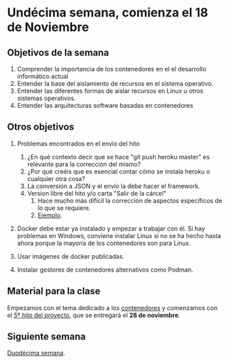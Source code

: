 # Undécima semana, comienza el 18 de Noviembre

## Objetivos de la semana

1. Comprender la importancia de los contenedores en el el desarrollo
   informático actual
1. Entender la base del aislamiento de recursos en el sistema operativo.
2. Entender las diferentes formas de aislar recursos en Linux u otros sistemas operativos.
3. Entender las arquitecturas software basadas en contenedores

## Otros objetivos

1. Problemas encontrados en el envío del hito
   1. ¿En qué contexto decir que se hace "git push heroku master" es relevante para la corrección del mismo?
   1. ¿Por qué creéis que es esencial contar cómo se instala heroku o cualquier otra cosa?
   1. La conversión a JSON y el envío la debe hacer el framework.
   2. Version libre del hito y/o carta "Salir de la cárcel"
	  1. Hace mucho más difícil la corrección de aspectos específicos de lo que se requiere.
	  1. [Ejemplo](https://github.com/Neo-Stark/Proyecto-IV-19-20/blob/master/docs/despliegue.md).

1. Docker debe estar ya instalado y empezar a trabajar con él. Si hay problemas en
   Windows, conviene instalar Linux si no se ha hecho hasta ahora
   porque la mayoría de los contenedores son para Linux.
2. Usar imágenes de docker publicadas.
3. Instalar gestores de contenedores alternativos como Podman.


## Material para la clase

Empezamos  con el tema dedicado a los
[contenedores](http://jj.github.io/IV/documentos/temas/Contenedores) y
comenzamos con
el
[5º hito del proyecto](http://jj.github.io/IV/documentos/proyecto/5.Docker),
que se entregará el **28 de noviembre**.


## Siguiente semana

[Duodécima semana](semana-12.md). 
